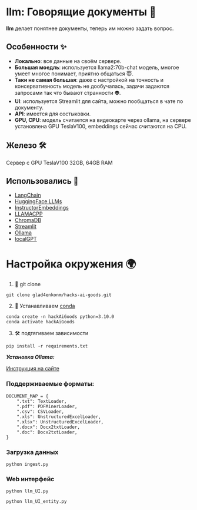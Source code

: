 # llm: Говорящие документы :speech_balloon:

**llm** делает понятнее документы, теперь им можно задать вопрос.

## Особенности :sparkles:
- **Локально**: все данные на своём сервере.
- **Большая моедль**: используется llama2:70b-chat модель, многое умеет многое понимает, приятно общаться :innocent:.
- **Таки не самая большая**: даже с настройкой на точность и консервативность модель не дообучалась, задачи задаются запросами так что бывают странности :alien:.
- **UI**: используется Streamlit для сайта, можно пообщаться в чате по документу.
- **API**: имеется для состыковки.
- **GPU, CPU**: модель считается на видеокарте через ollama, на сервере установлена GPU TeslaV100, embeddings сейчас считаются на CPU.


## Железо 🛠️
Сервер с GPU TeslaV100 32GB, 64GB RAM


## Использовались :floppy_disk:
- [LangChain](https://github.com/hwchase17/langchain)
- [HuggingFace LLMs](https://huggingface.co/models)
- [InstructorEmbeddings](https://instructor-embedding.github.io/)
- [LLAMACPP](https://github.com/abetlen/llama-cpp-python)
- [ChromaDB](https://www.trychroma.com/)
- [Streamlit](https://streamlit.io/)
- [Ollama](https://ollama.ai/)
- [localGPT](https://github.com/PromtEngineer/localGPT)

# Настройка окружения 🌍

1. :electric_plug: git clone

```shell
git clone glad4enkonm/hacks-ai-goods.git
```

2. :rocket: Устанавливаем [conda](https://www.anaconda.com/download) 

```shell
conda create -n hackAiGoods python=3.10.0
conda activate hackAiGoods
```

3. 🛠️ подтягиваем зависимости

```shell
pip install -r requirements.txt
```

***Установка Ollama:***

[Инструкция на сайте](https://ollama.ai/)

### Поддерживаемые форматы:

```shell
DOCUMENT_MAP = {
    ".txt": TextLoader,    
    ".pdf": PDFMinerLoader,
    ".csv": CSVLoader,
    ".xls": UnstructuredExcelLoader,
    ".xlsx": UnstructuredExcelLoader,
    ".docx": Docx2txtLoader,
    ".doc": Docx2txtLoader,
}
```

### Загрузка данных

```shell
python ingest.py
```

### Web интерфейс

```shell
python llm_UI.py
```

```shell
python llm_UI_entity.py
```